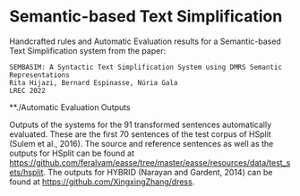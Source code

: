 # Semantic-based Text Simplification

Handcrafted rules and Automatic Evaluation results for a Semantic-based Text Simplification system from the paper:

```
SEMBASIM: A Syntactic Text Simplification System using DMRS Semantic Representations 
Rita Hijazi, Bernard Espinasse, Núria Gala
LREC 2022
```
**./Automatic Evaluation Outputs

Outputs of the systems for the 91 transformed sentences automatically evaluated. These are the first 70 sentences of the test corpus of HSplit (Sulem et al., 2016).
The source and reference sentences as well as the outputs for HSplit can be found at https://github.com/feralvam/easse/tree/master/easse/resources/data/test_sets/hsplit.
The outputs for HYBRID (Narayan and Gardent, 2014) can be found at https://github.com/XingxingZhang/dress.
